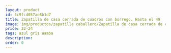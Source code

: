 ```yaml
---
layout: product
id: 5c9fcd057ae8b1d7
title: Zapatilla de casa cerrada de cuadros con borrego. Hasta el 49
image: img/productos/zapatilla caballero/Zapatilla de casa cerrada de cuadros con borrego. Hasta el 49=22-24=azul gris Wamba.webp
price: 22-24
tags: azul gris Wamba
description: 
order: 0
---
```

